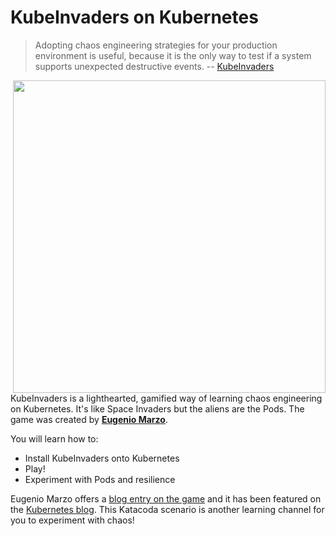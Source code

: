 # KubeInvaders on Kubernetes #

> Adopting chaos engineering strategies for your production environment is useful, because it is the only way to test if a system supports unexpected destructive events. -- [KubeInvaders](https://kubernetes.io/blog/2020/01/22/kubeinvaders-gamified-chaos-engineering-tool-for-kubernetes)

<img align="right" src="./assets/kubeinvaders.gif" width=500>

KubeInvaders is a lighthearted, gamified way of learning chaos engineering on Kubernetes. It's like Space Invaders but the aliens are the Pods. The game was created by **[Eugenio Marzo](https://www.linkedin.com/in/eugenio-marzo-646a6742/?originalSubdomain=it)**.

You will learn how to:

- Install KubeInvaders onto Kubernetes
- Play!
- Experiment with Pods and resilience

Eugenio Marzo offers a [blog entry on the game](https://devopstribe.it/) and it has been featured on the [Kubernetes blog](https://kubernetes.io/blog/2020/01/22/kubeinvaders-gamified-chaos-engineering-tool-for-kubernetes/). This Katacoda scenario is another learning channel for you to experiment with chaos!
